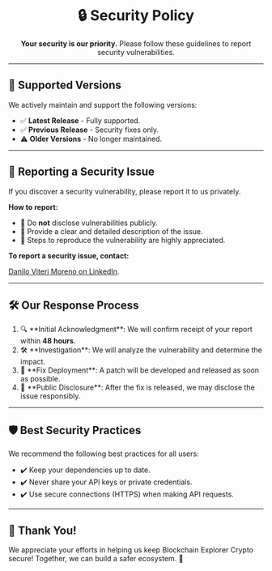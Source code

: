 <!DOCTYPE html>
<html lang="en">
<head>
  <meta charset="UTF-8">
  <meta name="viewport" content="width=device-width, initial-scale=1.0">
</head>
<body>

  <h1 align="center">🔒 Security Policy</h1>

  <p align="center">
    <strong>Your security is our priority.</strong>  
    Please follow these guidelines to report security vulnerabilities.
  </p>

  <hr>

  <h2>📌 Supported Versions</h2>
  <p>We actively maintain and support the following versions:</p>
  <ul>
    <li>✅ <strong>Latest Release</strong> - Fully supported.</li>
    <li>✅ <strong>Previous Release</strong> - Security fixes only.</li>
    <li>⚠️ <strong>Older Versions</strong> - No longer maintained.</li>
  </ul>

  <hr>

  <h2>🚨 Reporting a Security Issue</h2>
  <p>If you discover a security vulnerability, please report it to us privately.</p>
  <p><strong>How to report:</strong></p>
  <ul>
    <li>🔹 Do <strong>not</strong> disclose vulnerabilities publicly.</li>
    <li>🔹 Provide a clear and detailed description of the issue.</li>
    <li>🔹 Steps to reproduce the vulnerability are highly appreciated.</li>
  </ul>

  <p><strong>To report a security issue, contact:</strong></p>
  <p>
    <a href="https://www.linkedin.com/in/danilo-viteri-moreno/" target="_blank">Danilo Viteri Moreno on LinkedIn</a>.
  </p>

  <hr>

  <h2>🛠 Our Response Process</h2>
  <ol>
    <li>🔍 **Initial Acknowledgment**: We will confirm receipt of your report within <strong>48 hours</strong>.</li>
    <li>🛠 **Investigation**: We will analyze the vulnerability and determine the impact.</li>
    <li>🚀 **Fix Deployment**: A patch will be developed and released as soon as possible.</li>
    <li>📢 **Public Disclosure**: After the fix is released, we may disclose the issue responsibly.</li>
  </ol>

  <hr>

  <h2>🛡 Best Security Practices</h2>
  <p>We recommend the following best practices for all users:</p>
  <ul>
    <li>✔️ Keep your dependencies up to date.</li>
    <li>✔️ Never share your API keys or private credentials.</li>
    <li>✔️ Use secure connections (HTTPS) when making API requests.</li>
  </ul>

  <hr>

  <h2>🎉 Thank You!</h2>
  <p>We appreciate your efforts in helping us keep Blockchain Explorer Crypto secure!  
    Together, we can build a safer ecosystem. 🚀</p>

</body>
</html>
